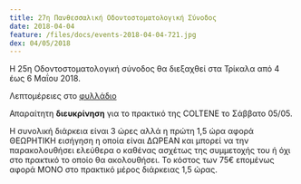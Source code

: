 ```yaml
---
title: 27η Πανθεσσαλική Οδοντοστοματολογική Σύνοδος
date: 2018-04-04
feature: /files/docs/events-2018-04-04-721.jpg
dex: 04/05/2018
---
```

Η 25η Οδοντοστοματολογική σύνοδος θα διεξαχθεί στα Τρίκαλα από 4 έως 6 Μαΐου 2018.

Λεπτομέρειες στο [φυλλάδιο]({{site.baseurl}}/files/docs/events-2018-04-04-72.pdf)

Απαραίτητη **διευκρίνηση** για το πρακτικό της COLTENE το Σάββατο 05/05.

Η συνολική διάρκεια είναι 3 ώρες αλλά η πρώτη 1,5 ώρα αφορά ΘΕΩΡΗΤΙΚΗ εισήγηση η οποία είναι ΔΩΡΕΑΝ και μπορεί να την παρακολουθήσει ελεύθερα ο καθένας ασχέτως της συμμετοχής του ή όχι στο πρακτικό το οποίο θα ακολουθήσει. Το κόστος των 75€ επομένως αφορά ΜΟΝΟ στο πρακτικό μέρος διάρκειας 1,5 ώρας.